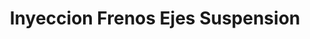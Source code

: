 ---
title: "Inyeccion Frenos Ejes Suspension"
url: /barrios-unidos/inyeccion-frenos-ejes-suspension/
shop: Autoteile
---